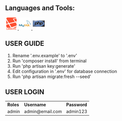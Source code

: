 ## Languages and Tools:
<p align="left"> <a href="https://laravel.com/" target="_blank" rel="noreferrer"> <img src="https://raw.githubusercontent.com/devicons/devicon/master/icons/laravel/laravel-plain-wordmark.svg" alt="laravel" width="40" height="40"/> </a> <a href="https://www.mysql.com/" target="_blank" rel="noreferrer"> <img src="https://raw.githubusercontent.com/devicons/devicon/master/icons/mysql/mysql-original-wordmark.svg" alt="mysql" width="40" height="40"/> </a> <a href="https://www.php.net" target="_blank" rel="noreferrer"> <img src="https://raw.githubusercontent.com/devicons/devicon/master/icons/php/php-original.svg" alt="php" width="40" height="40"/> </a> </p>

## USER GUIDE
1. Rename '.env.example' to '.env'
2. Run 'composer install' from terminal
3. Run 'php artisan key:generate'
4. Edit configuration in '.env' for database connection
5. Run 'php artisan migrate:fresh --seed'

## USER LOGIN
<table>
<tbody>
<tr>
	<td><b>Roles</b></td>
	<td><b>Username</b></td>
	<td><b>Password</b></td>
</tr>
<tr>
	<td>admin</td>
	<td>admin@email.com</td>
	<td>admin123</td>
</tr>
</table>
